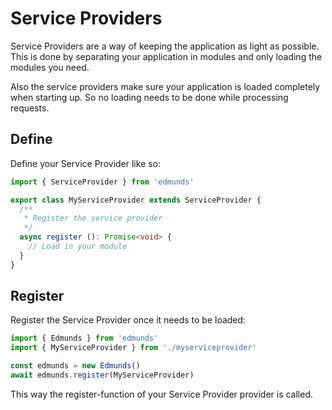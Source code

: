 # Service Providers

Service Providers are a way of keeping the application as light as possible.
This is done by separating your application in modules and only loading the
modules you need.

Also the service providers make sure your application is loaded completely
when starting up. So no loading needs to be done while processing requests.


## Define

Define your Service Provider like so:

```typescript
import { ServiceProvider } from 'edmunds'

export class MyServiceProvider extends ServiceProvider {
  /**
   * Register the service provider
   */
  async register (): Promise<void> {
    // Load in your module
  }
}
```


## Register

Register the Service Provider once it needs to be loaded:

```typescript
import { Edmunds } from 'edmunds'
import { MyServiceProvider } from './myserviceprovider'

const edmunds = new Edmunds()
await edmunds.register(MyServiceProvider)
```

This way the register-function of your Service Provider provider is called.
